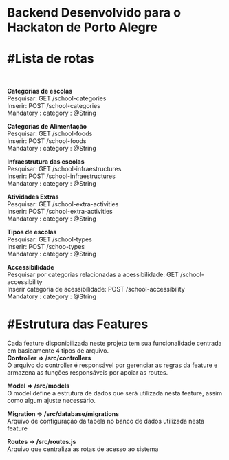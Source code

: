 # Backend Desenvolvido para o Hackaton de Porto Alegre

# #Lista de rotas
<p> <br/>

<strong>Categorias de escolas</strong><br/>
Pesquisar: GET  /school-categories<br/>
Inserir: POST   /school-categories<br/>
  Mandatory : category : @String<br/>
</p>

<p>
<strong>Categorias de Alimentação</strong><br/>
Pesquisar: GET  /school-foods<br/>
Inserir: POST   /school-foods<br/>
  Mandatory : category : @String<br/>
</p>

<p>
<strong>Infraestrutura das escolas</strong><br/>
Pesquisar: GET  /school-infraestructures<br/>
Inserir: POST   /school-infraestructures<br/>
  Mandatory : category : @String<br/>
  </p>

<p>
<strong>Atividades Extras</strong><br/>
Pesquisar: GET  /school-extra-activities<br/>
Inserir: POST   /school-extra-activities<br/>
  Mandatory : category : @String<br/>
</p>

<p>
<strong>Tipos de escolas</strong><br/>
Pesquisar: GET  /school-types<br/>
Inserir: POST   /schoo-types<br/>
  Mandatory : category : @String<br/>
</p>

<p>
<strong>Accessibilidade</strong><br/>
Pesquisar por categorias relacionadas a acessibilidade:
GET  /school-accessibility<br/>
Inserir categoria de acessibilidade: POST  /school-accessibility<br/>
    Mandatory : category : @String<br/>

</p>

# #Estrutura das Features

<p>
Cada feature disponibilizada neste projeto tem sua funcionalidade centrada em basicamente 4 tipos de arquivo.
<br/>
<strong>Controller => /src/controllers</strong><br/>
O arquivo do controller é responsável por gerenciar as regras da feature e armazena as funções
responsáveis por apoiar as routes.<br/>

<strong>Model => /src/models</strong><br/>
O model define a estrutura de dados que será utilizada nesta feature, assim como algum ajuste necessário.
<br/>

<strong>Migration => /src/database/migrations</strong><br/>
Arquivo de configuração da tabela no banco de dados utilizada nesta feature
<br/>

<strong>Routes => /src/routes.js</strong><br/>
Arquivo que centraliza as rotas de acesso ao sistema
<br/>
</p>
